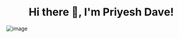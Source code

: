 # <h1 align="center">Hi there 👋, I'm Priyesh Dave!</h1>
![image](https://user-images.githubusercontent.com/81012989/160279140-2b9e0b5d-436c-4eb9-a6f4-1dbd847977ce.png)

